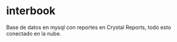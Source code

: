 # interbook
Base de datos en mysql con reportes en Crystal Reports, todo esto conectado en la nube.
